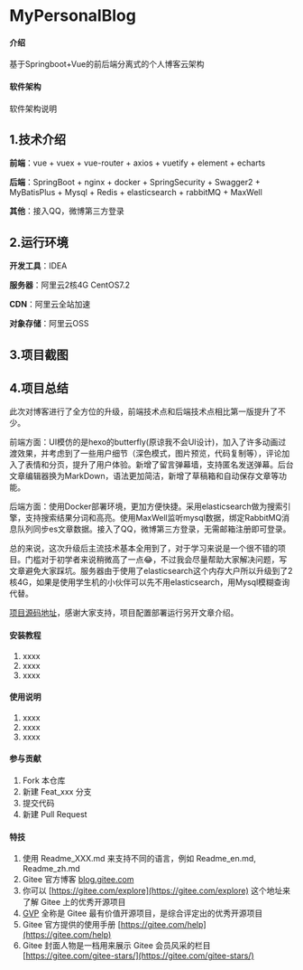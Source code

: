 # MyPersonalBlog

#### 介绍
基于Springboot+Vue的前后端分离式的个人博客云架构

#### 软件架构
软件架构说明

##  1.技术介绍

**前端**：vue + vuex + vue-router + axios + vuetify + element + echarts

**后端**：SpringBoot + nginx + docker + SpringSecurity + Swagger2 + MyBatisPlus + Mysql + Redis + elasticsearch + rabbitMQ + MaxWell

**其他**：接入QQ，微博第三方登录

## 2.运行环境

**开发工具**：IDEA

**服务器**：阿里云2核4G CentOS7.2

**CDN**：阿里云全站加速

**对象存储**：阿里云OSS

## 3.项目截图



## 4.项目总结

此次对博客进行了全方位的升级，前端技术点和后端技术点相比第一版提升了不少。

前端方面：UI模仿的是hexo的butterfly(原谅我不会UI设计)，加入了许多动画过渡效果，并考虑到了一些用户细节（深色模式，图片预览，代码复制等），评论加入了表情和分页，提升了用户体验。新增了留言弹幕墙，支持匿名发送弹幕。后台文章编辑器换为MarkDown，语法更加简洁，新增了草稿箱和自动保存文章等功能。

后端方面：使用Docker部署环境，更加方便快捷。采用elasticsearch做为搜索引擎，支持搜索结果分词和高亮。使用MaxWell监听mysql数据，绑定RabbitMQ消息队列同步es文章数据。接入了QQ，微博第三方登录，无需邮箱注册即可登录。

总的来说，这次升级后主流技术基本全用到了，对于学习来说是一个很不错的项目。门槛对于初学者来说稍微高了一点😂，不过我会尽量帮助大家解决问题，写文章避免大家踩坑。服务器由于使用了elasticsearch这个内存大户所以升级到了2核4G，如果是使用学生机的小伙伴可以先不用elasticsearch，用Mysql模糊查询代替。

[项目源码地址](https://gitee.com/kkhead/my-personal-blog)，感谢大家支持，项目配置部署运行另开文章介绍。


#### 安装教程

1.  xxxx
2.  xxxx
3.  xxxx

#### 使用说明

1.  xxxx
2.  xxxx
3.  xxxx

#### 参与贡献

1.  Fork 本仓库
2.  新建 Feat_xxx 分支
3.  提交代码
4.  新建 Pull Request


#### 特技

1.  使用 Readme\_XXX.md 来支持不同的语言，例如 Readme\_en.md, Readme\_zh.md
2.  Gitee 官方博客 [blog.gitee.com](https://blog.gitee.com)
3.  你可以 [https://gitee.com/explore](https://gitee.com/explore) 这个地址来了解 Gitee 上的优秀开源项目
4.  [GVP](https://gitee.com/gvp) 全称是 Gitee 最有价值开源项目，是综合评定出的优秀开源项目
5.  Gitee 官方提供的使用手册 [https://gitee.com/help](https://gitee.com/help)
6.  Gitee 封面人物是一档用来展示 Gitee 会员风采的栏目 [https://gitee.com/gitee-stars/](https://gitee.com/gitee-stars/)
